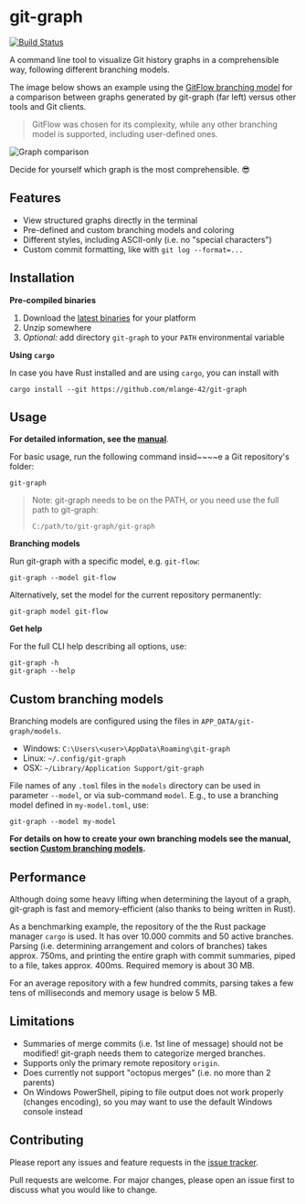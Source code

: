 # git-graph

[![Build Status](https://travis-ci.com/mlange-42/git-graph.svg?branch=master)](https://travis-ci.com/mlange-42/yarner)

A command line tool to visualize Git history graphs in a comprehensible way, following different branching models.

The image below shows an example using the [GitFlow branching model](https://nvie.com/posts/a-successful-git-branching-model/) for a comparison between graphs generated by git-graph (far left) versus other tools and Git clients. 

> GitFlow was chosen for its complexity, while any other branching model is supported, including user-defined ones.

![Graph comparison](https://user-images.githubusercontent.com/44003176/103142438-4e5b1c80-4703-11eb-8b23-9829eecdc54c.jpg)

Decide for yourself which graph is the most comprehensible. :sunglasses:

## Features

* View structured graphs directly in the terminal
* Pre-defined and custom branching models and coloring
* Different styles, including ASCII-only (i.e. no "special characters")
* Custom commit formatting, like with `git log --format=...`

## Installation

**Pre-compiled binaries**

1. Download the [latest binaries](https://github.com/mlange-42/git-graph/releases) for your platform
2. Unzip somewhere
3. *Optional:* add directory `git-graph` to your `PATH` environmental variable

**Using `cargo`**

In case you have Rust installed and are using `cargo`, you can install with

```
cargo install --git https://github.com/mlange-42/git-graph
```

## Usage

**For detailed information, see the [manual](docs/manual.md)**.

For basic usage, run the following command insid~~~~e a Git repository's folder:

```
git-graph
```

> Note: git-graph needs to be on the PATH, or you need use the full path to git-graph:
> 
> ```
> C:/path/to/git-graph/git-graph
> ```

**Branching models**

Run git-graph with a specific model, e.g. `git-flow`:

```
git-graph --model git-flow
```

Alternatively, set the model for the current repository permanently:

```
git-graph model git-flow
```

**Get help**

For the full CLI help describing all options, use:

```
git-graph -h
git-graph --help
```

## Custom branching models

Branching models are configured using the files in `APP_DATA/git-graph/models`. 

* Windows: `C:\Users\<user>\AppData\Roaming\git-graph`
* Linux: `~/.config/git-graph`
* OSX: `~/Library/Application Support/git-graph`

File names of any `.toml` files in the `models` directory can be used in parameter `--model`, or via sub-command `model`. E.g., to use a branching model defined in `my-model.toml`, use:

```
git-graph --model my-model
```

**For details on how to create your own branching models see the manual, section [Custom branching models](docs/manual.md#custom-branching-models).**

## Performance

Although doing some heavy lifting when determining the layout of a graph, git-graph is fast and memory-efficient (also thanks to being written in Rust). 

As a benchmarking example, the repository of the the Rust package manager `cargo` is used. It has over 10.000 commits and 50 active branches. Parsing (i.e. determining arrangement and colors of branches) takes approx. 750ms, and printing the entire graph with commit summaries, piped to a file, takes approx. 400ms. Required memory is about 30 MB.

For an average repository with a few hundred commits, parsing takes a few tens of milliseconds and memory usage is below 5 MB.

## Limitations

* Summaries of merge commits (i.e. 1st line of message) should not be modified! git-graph needs them to categorize merged branches.
* Supports only the primary remote repository `origin`.
* Does currently not support "octopus merges" (i.e. no more than 2 parents)
* On Windows PowerShell, piping to file output does not work properly (changes encoding), so you may want to use the default Windows console instead

## Contributing

Please report any issues and feature requests in the [issue tracker](https://github.com/mlange-42/git-graph/issues).

Pull requests are welcome. For major changes, please open an issue first to discuss what you would like to change.
